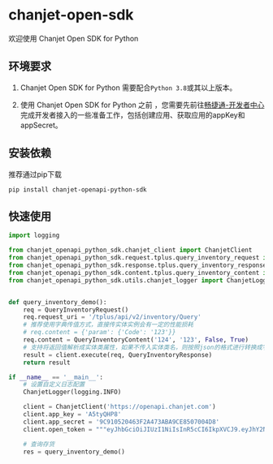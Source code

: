 # chanjet-open-sdk

欢迎使用 Chanjet Open SDK for Python

## 环境要求
1. Chanjet Open SDK for Python 需要配合`Python 3.8`或其以上版本。

2. 使用 Chanjet Open SDK for Python 之前 ，您需要先前往[畅捷通-开发者中心](https://dev.chanjet.com)完成开发者接入的一些准备工作，包括创建应用、获取应用的appKey和appSecret。

## 安装依赖
推荐通过pip下载
```text
pip install chanjet-openapi-python-sdk
```
## 快速使用

```python
import logging

from chanjet_openapi_python_sdk.chanjet_client import ChanjetClient
from chanjet_openapi_python_sdk.request.tplus.query_inventory_request import QueryInventoryRequest
from chanjet_openapi_python_sdk.response.tplus.query_inventory_response import QueryInventoryResponse
from chanjet_openapi_python_sdk.content.tplus.query_inventory_content import QueryInventoryContent
from chanjet_openapi_python_sdk.utils.chanjet_logger import ChanjetLogger


def query_inventory_demo():
    req = QueryInventoryRequest()
    req.request_uri = '/tplus/api/v2/inventory/Query'
    # 推荐使用字典传值方式，直接传实体实例会有一定的性能损耗
    # req.content = {'param': {'Code': '123'}}
    req.content = QueryInventoryContent('124', '123', False, True)
    # 支持将返回值解析成实体类属性，如果不传入实体类名，则按照json的格式进行转换成字典、列表、字符串等
    result = client.execute(req, QueryInventoryResponse)
    return result

if __name__ == '__main__':
    # 设置自定义日志配置
    ChanjetLogger(logging.INFO)

    client = ChanjetClient('https://openapi.chanjet.com')
    client.app_key = 'A5tyQHP8'
    client.app_secret = '9C910520463F2A473ABA9CE8507004D8'
    client.open_token = """eyJhbGciOiJIUzI1NiIsInR5cCI6IkpXVCJ9.eyJhY2Nlc3NfdG9rZW4iOiIwNDcyNDhjYS04MjRmLTRiMDEtODFjYi0zOWE3ZTkxYzdiZmUiLCJzdWIiOiJpc3YiLCJhdWQiOiJpc3YiLCJuYmYiOjE2Mjc5NTkyOTEsImFwcElkIjoiNTgiLCJzY29wZSI6ImF1dGhfYWxsIiwiaXNzIjoiY2hhbmpldCIsImV4cCI6MTYyODQ3NzY5MSwidXNlcklkIjoiNjAwMTIzOTUzNjgiLCJpYXQiOjE2Mjc5NTkyOTEsIm9yZ0lkIjoiOTAwMTY0ODg5NzciLCJvcmdBY2NvdW50IjoidTdycnhpaGM5MHU1In0.ffmyeTcm1VK5B5ZSiefECBoGZ9fV9Hk_lWVMX3ldspk"""

    # 查询存货
    res = query_inventory_demo()
```